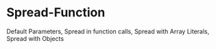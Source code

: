 # Spread-Function
Default Parameters, Spread in function calls, Spread with Array Literals, Spread with Objects

